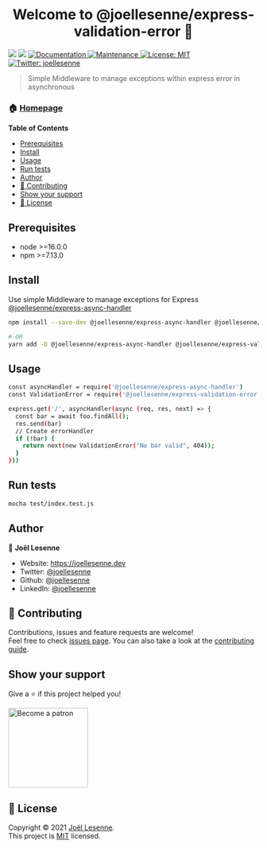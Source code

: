 <h1 align="center">Welcome to @joellesenne/express-validation-error 👋</h1>
<p>

  <img src="https://img.shields.io/badge/node-%3E%3D16.0.0-blue.svg" />
  <img src="https://img.shields.io/badge/npm-%3E%3D7.13.0-blue.svg" />
  <a href="https://github.com/joellesenne/express-validation-error#readme" target="_blank">
    <img alt="Documentation" src="https://img.shields.io/badge/documentation-yes-brightgreen.svg" />
  </a>
  <a href="https://github.com/joellesenne/express-validation-error/graphs/commit-activity" target="_blank">
    <img alt="Maintenance" src="https://img.shields.io/badge/Maintained%3F-yes-green.svg" />
  </a>
  <a href="https://github.com/joellesenne/express-validation-error/blob/main/LICENSE" target="_blank">
    <img alt="License: MIT" src="https://img.shields.io/github/license/joellesenne/@joellesenne/express-validation-error" />
  </a>
  <a href="https://twitter.com/joellesenne" target="_blank">
    <img alt="Twitter: joellesenne" src="https://img.shields.io/twitter/follow/joellesenne.svg?style=social" />
  </a>
</p>

> Simple Middleware to manage exceptions within express error in asynchronous

### 🏠 [Homepage](https://github.com/joellesenne/express-validation-error#readme)

**Table of Contents**

- [Prerequisites](#prerequisites)
- [Install](#install)
- [Usage](#usage)
- [Run tests](#run-tests)
- [Author](#author)
- [🤝 Contributing](#-contributing)
- [Show your support](#show-your-support)
- [📝 License](#-license)

## Prerequisites

- node >=16.0.0
- npm >=7.13.0

## Install

Use simple Middleware to manage exceptions for Express [@joellesenne/express-async-handler](https://github.com/joellesenne/express-async-handler)
```sh
npm install --save-dev @joellesenne/express-async-handler @joellesenne/express-validation-error

# OR
yarn add -D @joellesenne/express-async-handler @joellesenne/express-validation-error
```

## Usage

```sh
const asyncHandler = require('@joellesenne/express-async-handler')
const ValidationError = require('@joellesenne/express-validation-error')

express.get('/', asyncHandler(async (req, res, next) => {
  const bar = await foo.findAll();
  res.send(bar)
  // Create errorHandler
  if (!bar) {
    return next(new ValidationError("No bar valid", 404));
  }
}))
```

## Run tests

```sh
mocha test/index.test.js
```

## Author

👤 **Joël Lesenne**

* Website: https://joellesenne.dev
* Twitter: [@joellesenne](https://twitter.com/joellesenne)
* Github: [@joellesenne](https://github.com/joellesenne)
* LinkedIn: [@joellesenne](https://linkedin.com/in/joellesenne)

## 🤝 Contributing

Contributions, issues and feature requests are welcome!<br />Feel free to check [issues page](https://github.com/joellesenne/express-validation-error/issues). You can also take a look at the [contributing guide](https://github.com/joellesenne/express-validation-error/blob/master/CONTRIBUTING.md).

## Show your support

Give a ⭐️ if this project helped you!

<a href="https://www.patreon.com/joellesenne">
  <img  alt="Become a patron" src="https://c5.patreon.com/external/logo/become_a_patron_button@2x.png" width="160">
</a>

## 📝 License

Copyright © 2021 [Joël Lesenne](https://github.com/joellesenne). <br />
This project is [MIT](https://github.com/joellesenne/express-validation-error/blob/master/LICENSE) licensed.
